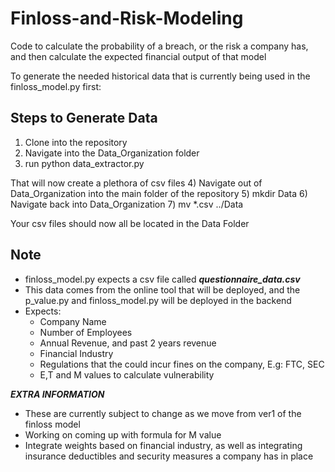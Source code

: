 # Finloss-and-Risk-Modeling
Code to calculate the probability of a breach, or the risk a company has, and then calculate the expected financial output of that model

To generate the needed historical data that is currently being used in the finloss_model.py first:

## Steps to Generate Data
1) Clone into the repository
2) Navigate into the Data_Organization folder
3) run python data_extractor.py

That will now create a plethora of csv files
4) Navigate out of Data_Organization into the main folder of the repository
5) mkdir Data
6) Navigate back into Data_Organization
7) mv *.csv ../Data

Your csv files should now all be located in the Data Folder

## Note
- finloss_model.py expects a csv file called ***questionnaire_data.csv***
- This data comes from the online tool that will be deployed, and the p_value.py and finloss_model.py will be deployed in the backend
- Expects:
  - Company Name
  - Number of Employees
  - Annual Revenue, and past 2 years revenue
  - Financial Industry
  - Regulations that the could incur fines on the company, E.g: FTC, SEC
  - E,T and M values to calculate vulnerability

***EXTRA INFORMATION***
  - These are currently subject to change as we move from ver1 of the finloss model
  - Working on coming up with formula for M value
  - Integrate weights based on financial industry, as well as integrating insurance deductibles and security measures a company has in place
